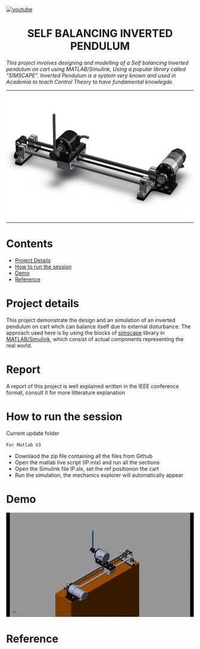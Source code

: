 <a href="https://www.youtube.com/c/Amplicationcom">
    <img src="https://img.shields.io/badge/youtube-d95652.svg?style=flat-square&" alt="youtube">
</a>

<div align="center"><h1 align="center">SELF BALANCING INVERTED PENDULUM</h1></div>


<i>This project involves designing and modelling of a Self balancing Inverted pendulum on cart using MATLAB/Simulink, Using a popular library called "SIMSCAPE". Inverted Pendulum is a system very known and used in Academia to teach Control Theory to have fundamental knowlegde.</i>

---

![](InvertedPend.png)

---

# Contents

* [Project Details](#Project-details)
* [How to run the session](#How-to-run-the-session)
* [Demo](#Demo)
* [Reference](#Reference)

# Project details

This project demonstrate the design and an simulation of an inverted pendulum on cart whch can balance itself due to external disturbance. The approach used here is by using the blocks of [simscape](https://www.mathworks.com/products/simscape.html) library in [MATLAB/Simulink](https://www.mathworks.com/products/simulink.html), which consist of actual components representing the real world.

# Report
A report of this project is well explained written in the IEEE conference format, consult it for more litterature explanation

# How to run the session

Current update folder
```
For Matlab V3
```
* Downlaod the zip file containing all the files from Github
* Open the matlab live script (IP.mlx) and run all the sections
* Open the Simulink file IP.slx, set the ref positionon the cart
* Run the simulation, the mechanics explorer  will automatically appear 

# Demo

![](InvertedPend.gif)

# Reference
